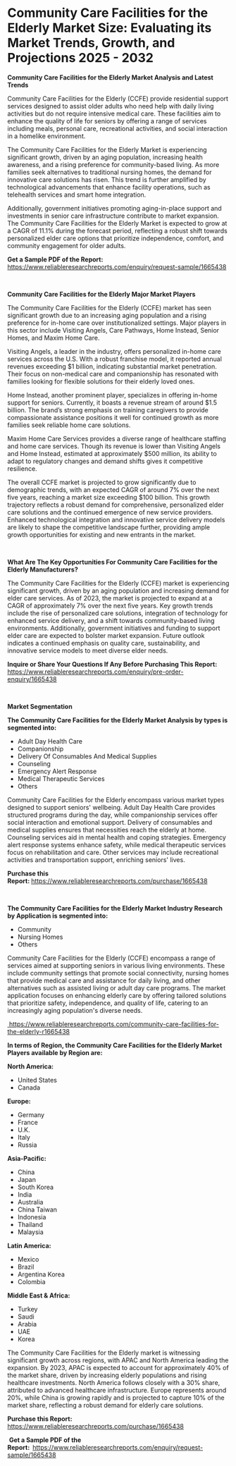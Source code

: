 <p><h1>Community Care Facilities for the Elderly Market Size: Evaluating its Market Trends, Growth, and Projections 2025 - 2032</h1></p><p><strong>Community Care Facilities for the Elderly Market Analysis and Latest Trends</strong></p>
<p><p>Community Care Facilities for the Elderly (CCFE) provide residential support services designed to assist older adults who need help with daily living activities but do not require intensive medical care. These facilities aim to enhance the quality of life for seniors by offering a range of services including meals, personal care, recreational activities, and social interaction in a homelike environment.</p><p>The Community Care Facilities for the Elderly Market is experiencing significant growth, driven by an aging population, increasing health awareness, and a rising preference for community-based living. As more families seek alternatives to traditional nursing homes, the demand for innovative care solutions has risen. This trend is further amplified by technological advancements that enhance facility operations, such as telehealth services and smart home integration.</p><p>Additionally, government initiatives promoting aging-in-place support and investments in senior care infrastructure contribute to market expansion. The Community Care Facilities for the Elderly Market is expected to grow at a CAGR of 11.1% during the forecast period, reflecting a robust shift towards personalized elder care options that prioritize independence, comfort, and community engagement for older adults.</p></p>
<p><strong>Get a Sample PDF of the Report:&nbsp;</strong> <a href="https://www.reliableresearchreports.com/enquiry/request-sample/1665438?utm_campaign=3129&utm_medium=2&utm_source=Github&utm_content=ia&utm_term=20042025&utm_id=community-care-facilities-for-the-elderly">https://www.reliableresearchreports.com/enquiry/request-sample/1665438</a></p>
<p>&nbsp;</p>
<p><strong>Community Care Facilities for the Elderly Major Market Players</strong></p>
<p><p>The Community Care Facilities for the Elderly (CCFE) market has seen significant growth due to an increasing aging population and a rising preference for in-home care over institutionalized settings. Major players in this sector include Visiting Angels, Care Pathways, Home Instead, Senior Homes, and Maxim Home Care.</p><p>Visiting Angels, a leader in the industry, offers personalized in-home care services across the U.S. With a robust franchise model, it reported annual revenues exceeding $1 billion, indicating substantial market penetration. Their focus on non-medical care and companionship has resonated with families looking for flexible solutions for their elderly loved ones.</p><p>Home Instead, another prominent player, specializes in offering in-home support for seniors. Currently, it boasts a revenue stream of around $1.5 billion. The brand’s strong emphasis on training caregivers to provide compassionate assistance positions it well for continued growth as more families seek reliable home care solutions.</p><p>Maxim Home Care Services provides a diverse range of healthcare staffing and home care services. Though its revenue is lower than Visiting Angels and Home Instead, estimated at approximately $500 million, its ability to adapt to regulatory changes and demand shifts gives it competitive resilience.</p><p>The overall CCFE market is projected to grow significantly due to demographic trends, with an expected CAGR of around 7% over the next five years, reaching a market size exceeding $100 billion. This growth trajectory reflects a robust demand for comprehensive, personalized elder care solutions and the continued emergence of new service providers. Enhanced technological integration and innovative service delivery models are likely to shape the competitive landscape further, providing ample growth opportunities for existing and new entrants in the market.</p></p>
<p>&nbsp;</p>
<p><strong>What Are The Key Opportunities For Community Care Facilities for the Elderly Manufacturers?</strong></p>
<p><p>The Community Care Facilities for the Elderly (CCFE) market is experiencing significant growth, driven by an aging population and increasing demand for elder care services. As of 2023, the market is projected to expand at a CAGR of approximately 7% over the next five years. Key growth trends include the rise of personalized care solutions, integration of technology for enhanced service delivery, and a shift towards community-based living environments. Additionally, government initiatives and funding to support elder care are expected to bolster market expansion. Future outlook indicates a continued emphasis on quality care, sustainability, and innovative service models to meet diverse elder needs.</p></p>
<p><strong>Inquire or Share Your Questions If Any Before Purchasing This Report:</strong> <a href="https://www.reliableresearchreports.com/enquiry/pre-order-enquiry/1665438?utm_campaign=3129&utm_medium=2&utm_source=Github&utm_content=ia&utm_term=20042025&utm_id=community-care-facilities-for-the-elderly">https://www.reliableresearchreports.com/enquiry/pre-order-enquiry/1665438</a></p>
<p>&nbsp;</p>
<p><strong>Market Segmentation</strong></p>
<p><strong>The Community Care Facilities for the Elderly Market Analysis by types is segmented into:</strong></p>
<p><ul><li>Adult Day Health Care</li><li>Companionship</li><li>Delivery Of Consumables And Medical Supplies</li><li>Counseling</li><li>Emergency Alert Response</li><li>Medical Therapeutic Services</li><li>Others</li></ul></p>
<p><p>Community Care Facilities for the Elderly encompass various market types designed to support seniors' wellbeing. Adult Day Health Care provides structured programs during the day, while companionship services offer social interaction and emotional support. Delivery of consumables and medical supplies ensures that necessities reach the elderly at home. Counseling services aid in mental health and coping strategies. Emergency alert response systems enhance safety, while medical therapeutic services focus on rehabilitation and care. Other services may include recreational activities and transportation support, enriching seniors' lives.</p></p>
<p><strong>Purchase this Report:&nbsp;</strong><a href="https://www.reliableresearchreports.com/purchase/1665438?utm_campaign=3129&utm_medium=2&utm_source=Github&utm_content=ia&utm_term=20042025&utm_id=community-care-facilities-for-the-elderly">https://www.reliableresearchreports.com/purchase/1665438</a></p>
<p>&nbsp;</p>
<p><strong>The Community Care Facilities for the Elderly Market Industry Research by Application is segmented into:</strong></p>
<p><ul><li>Community</li><li>Nursing Homes</li><li>Others</li></ul></p>
<p><p>Community Care Facilities for the Elderly (CCFE) encompass a range of services aimed at supporting seniors in various living environments. These include community settings that promote social connectivity, nursing homes that provide medical care and assistance for daily living, and other alternatives such as assisted living or adult day care programs. The market application focuses on enhancing elderly care by offering tailored solutions that prioritize safety, independence, and quality of life, catering to an increasingly aging population's diverse needs.</p></p>
<p><a href="https://www.reliableresearchreports.com/community-care-facilities-for-the-elderly-r1665438?utm_campaign=3129&utm_medium=2&utm_source=Github&utm_content=ia&utm_term=20042025&utm_id=community-care-facilities-for-the-elderly">&nbsp;https://www.reliableresearchreports.com/community-care-facilities-for-the-elderly-r1665438</a></p>
<p><strong>In terms of Region, the Community Care Facilities for the Elderly Market Players available by Region are:</strong></p>
<p>
    <p> <strong> North America: </strong>
        <ul>
            <li>United States</li>
            <li>Canada</li>
        </ul>
        </p> 
    <p> <strong> Europe: </strong>
        <ul>
            <li>Germany</li>
            <li>France</li>
            <li>U.K.</li>
            <li>Italy</li>
            <li>Russia</li>
        </ul>
        </p> 
    <p> <strong> Asia-Pacific: </strong>
        <ul>
            <li>China</li>
            <li>Japan</li>
            <li>South Korea</li>
            <li>India</li>
            <li>Australia</li>
            <li>China Taiwan</li>
            <li>Indonesia</li>
            <li>Thailand</li>
            <li>Malaysia</li>
        </ul>
        </p> 
    <p> <strong> Latin America: </strong>
        <ul>
            <li>Mexico</li>
            <li>Brazil</li>
            <li>Argentina Korea</li>
            <li>Colombia</li>
        </ul>
        </p> 
    <p> <strong> Middle East & Africa: </strong>
        <ul>
            <li>Turkey</li>
            <li>Saudi</li>
            <li>Arabia</li>
            <li>UAE</li>
            <li>Korea</li>
        </ul>
    </p>
    </p>
<p><p>The Community Care Facilities for the Elderly market is witnessing significant growth across regions, with APAC and North America leading the expansion. By 2023, APAC is expected to account for approximately 40% of the market share, driven by increasing elderly populations and rising healthcare investments. North America follows closely with a 30% share, attributed to advanced healthcare infrastructure. Europe represents around 20%, while China is growing rapidly and is projected to capture 10% of the market share, reflecting a robust demand for elderly care solutions.</p></p>
<p><strong>Purchase this Report: </strong><a href="https://www.reliableresearchreports.com/purchase/1665438?utm_campaign=3129&utm_medium=2&utm_source=Github&utm_content=ia&utm_term=20042025&utm_id=community-care-facilities-for-the-elderly">https://www.reliableresearchreports.com/purchase/1665438</a></p>
<p>&nbsp;<strong>Get a Sample PDF of the Report:&nbsp;&nbsp;</strong><a href="https://www.reliableresearchreports.com/enquiry/request-sample/1665438?utm_campaign=3129&utm_medium=2&utm_source=Github&utm_content=ia&utm_term=20042025&utm_id=community-care-facilities-for-the-elderly">https://www.reliableresearchreports.com/enquiry/request-sample/1665438</a></p>
<p><strong></strong></p>
<p><p></p><p></p><p></p></p>